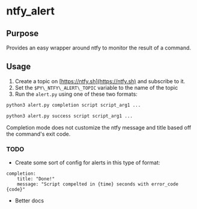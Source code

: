 # ntfy\_alert

## Purpose

Provides an easy wrapper around ntfy to monitor the result of a command.

## Usage

1. Create a topic on [https://ntfy.sh](https://ntfy.sh) and subscribe to it. 
2. Set the `$PY\_NTFY\_ALERT\_TOPIC` variable to the name of the topic
3. Run the `alert.py` using one of these two formats:

```python
python3 alert.py completion script script_arg1 ...
``` 

```python
python3 alert.py success script script_arg1 ...
```

Completion mode does not customize the ntfy message and title based off the command's exit code.

### TODO
- Create some sort of config for alerts in this type of format:
```
completion:
	title: "Done!"
	message: "Script compelted in {time} seconds with error_code {code}"
```
- Better docs

